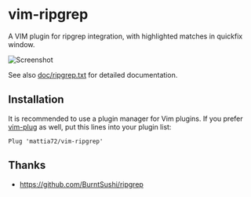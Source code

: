 # vim-ripgrep  

A VIM plugin for ripgrep integration, with highlighted matches in quickfix window.

![Screenshot](/../screenshot/screenshots/ripgrep.png?raw=true "Screenshot")

See also [doc/ripgrep.txt](http://raw.github.com/mattia72/vim-ripgrep/master/doc/ripgrep.txt)
for detailed documentation.

##  Installation

It is recommended to use a plugin manager for Vim plugins.
If you prefer [vim-plug](https://github.com/junegunn/vim-plug "vim-plug") as
well, put this lines into your plugin list:
```
Plug 'mattia72/vim-ripgrep' 
```

## Thanks
* https://github.com/BurntSushi/ripgrep
